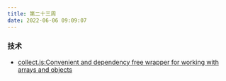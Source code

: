 ```yaml
---
title: 第二十三周
date: 2022-06-06 09:09:07
---
```


### 技术

- [collect.js:Convenient and dependency free wrapper for working with arrays and objects](https://github.com/ecrmnn/collect.js)

